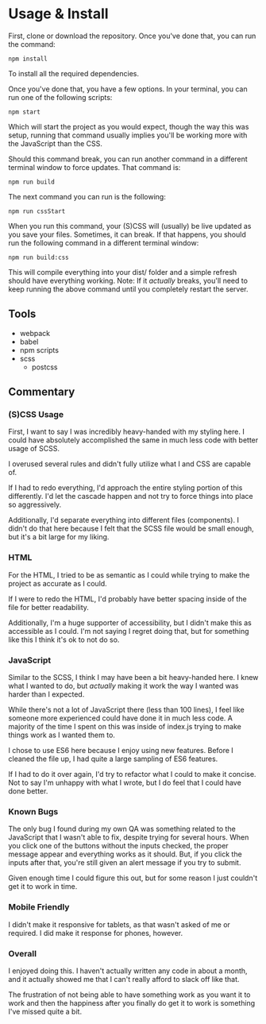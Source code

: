 # Usage & Install

First, clone or download the repository. Once you've done that, you can run the command:

```
npm install
```

To install all the required dependencies.

Once you've done that, you have a few options. In your terminal, you can run one of the following scripts:

```
npm start
```

Which will start the project as you would expect, though the way this was setup, running that command usually implies you'll be working more with the JavaScript than the CSS.

Should this command break, you can run another command in a different terminal window to force updates. That command is:

```
npm run build
```

The next command you can run is the following:

```
npm run cssStart
```

When you run this command, your (S)CSS will (usually) be live updated as you save your files. Sometimes, it can break. If that happens, you should run the following command in a different terminal window:

```
npm run build:css
```

This will compile everything into your dist/ folder and a simple refresh should have everything working. Note: If it _actually_ breaks, you'll need to keep running the above command until you completely restart the server.

## Tools

- webpack
- babel
- npm scripts
- scss
  - postcss

## Commentary

### (S)CSS Usage

First, I want to say I was incredibly heavy-handed with my styling here. I could have absolutely accomplished the same in much less code with better usage of SCSS.

I overused several rules and didn't fully utilize what I and CSS are capable of.

If I had to redo everything, I'd approach the entire styling portion of this differently. I'd let the cascade happen and not try to force things into place so aggressively.

Additionally, I'd separate everything into different files (components). I didn't do that here because I felt that the SCSS file would be small enough, but it's a bit large for my liking.

### HTML

For the HTML, I tried to be as semantic as I could while trying to make the project as accurate as I could.

If I were to redo the HTML, I'd probably have better spacing inside of the file for better readability.

Additionally, I'm a huge supporter of accessibility, but I didn't make this as accessible as I could. I'm not saying I regret doing that, but for something like this I think it's ok to not do so.

### JavaScript

Similar to the SCSS, I think I may have been a bit heavy-handed here. I knew what I wanted to do, but _actually_ making it work the way I wanted was harder than I expected.

While there's not a lot of JavaScript there (less than 100 lines), I feel like someone more experienced could have done it in much less code. A majority of the time I spent on this was inside of index.js trying to make things work as I wanted them to.

I chose to use ES6 here because I enjoy using new features. Before I cleaned the file up, I had quite a large sampling of ES6 features.

If I had to do it over again, I'd try to refactor what I could to make it concise. Not to say I'm unhappy with what I wrote, but I do feel that I could have done better.

### Known Bugs

The only bug I found during my own QA was something related to the JavaScript that I wasn't able to fix, despite trying for several hours. When you click one of the buttons without the inputs checked, the proper message appear and everything works as it should. But, if you click the inputs after that, you're still given an alert message if you try to submit.

Given enough time I could figure this out, but for some reason I just couldn't get it to work in time.

### Mobile Friendly

I didn't make it responsive for tablets, as that wasn't asked of me or required. I did make it response for phones, however.

### Overall

I enjoyed doing this. I haven't actually written any code in about a month, and it actually showed me that I can't really afford to slack off like that.

The frustration of not being able to have something work as you want it to work and then the happiness after you finally do get it to work is something I've missed quite a bit.
